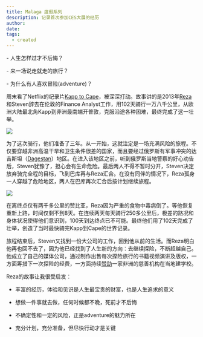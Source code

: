 ```yaml
---
title: Malaga 度假系列
description: 记录首次参加CES大展的经历
author:
date: 
tags:
  - created
---
```

\- 人生怎样过才不后悔？

\- 来一场说走就走的旅行？

\- 为什么有人喜欢冒险(adventure)？

周末看了Netflix的纪录片[Kapp to Cape](https://www.netflix.com/fi-en/title/81411194)，被深深打动。故事讲的是2013年[Reza](https://www.rezapakravan.com/adventures-kapp-to-cape)和Steven辞去在伦敦的Finance Analyst工作，用102天骑行一万八千公里，从欧洲大陆最北角Kapp到非洲最南端开普敦，克服沿途各种困难，最终完成了这一壮举。

![](/static/img/kapp-cap.gif)

为了这次骑行，他们准备了三年。从一开始，这就注定是一场充满风险的旅程。不仅要穿越非洲高温干旱和卫生条件很差的国家，而且要经过俄罗斯有军事冲突的达吉斯坦（[Dagestan](https://en.wikipedia.org/wiki/Dagestan)）地区。在进入该地区之前，听到俄罗斯当地警察的好心劝告后，Steven犹豫了，担心会有生命危险。最后两人不得不暂时分开，Steven决定放弃骑完全程的目标，飞到巴库再与Reza汇合。在没有同伴的情况下，Reza孤身一人穿越了危险地区，两人在巴库再次汇合后按计划继续旅程。

![](/static/img/kapp-cape-map.gif)

在离终点仅有两千多公里的赞比亚，Reza因为严重的食物中毒病倒了。等他恢复重新上路，时间仅剩不到8天。在连续两天每天骑行250多公里后，极差的路况和身体状况使得他们意识到，100天到达终点已不可能。最终他们用了102天完成了壮举，创造了当时最快骑完Kapp到Cape的世界记录。

旅程结束后，Steven又找到一份大公司的工作，回到他从前的生活。而Reza明白他再也回不去了，因为他已经找到了人生新的方向：去继续探险，不断超越自己。他成立了自己的媒体公司，通过制作出售每次探险旅行的书籍视频演讲及版权，一方面筹措下一次探险的经费，一方面持续[赞助](https://www.rezapakravan.com/charity)一家非洲的慈善机构在当地建学校。

Reza的故事让我很受启发：

- 丰富的经历，体验和见识是人生最宝贵的财富，也是人生追求的意义

- 想做一件事就去做，任何时候都不晚，死前才不后悔

- 不确定性和一定的风险，正是adventure的魅力所在

- 充分计划，充分准备，但尽快行动才是关键
